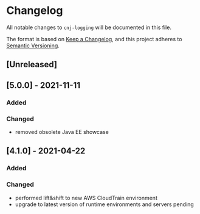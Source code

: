# Changelog
All notable changes to `cnj-logging` will be documented in this file.

The format is based on [Keep a Changelog](https://keepachangelog.com/en/1.0.0/),
and this project adheres to [Semantic Versioning](https://semver.org/spec/v2.0.0.html).

## [Unreleased]

## [5.0.0] - 2021-11-11
### Added
### Changed
- removed obsolete Java EE showcase

## [4.1.0] - 2021-04-22
### Added
### Changed
- performed lift&shift to new AWS CloudTrain environment
- upgrade to latest version of runtime environments and servers pending
